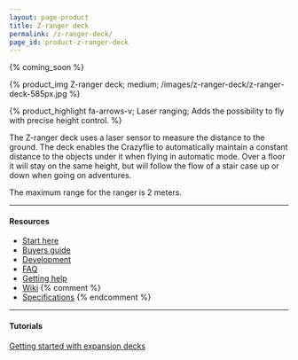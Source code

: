 ```yaml
---
layout: page-product
title: Z-ranger deck
permalink: /z-ranger-deck/
page_id: product-z-ranger-deck
---
```


{% coming_soon %}

{% product_img Z-ranger deck; medium;
/images/z-ranger-deck/z-ranger-deck-585px.jpg
%}

{% product_highlight
fa-arrows-v;
Laser ranging;
Adds the possibility to fly with precise height control.
%}

The Z-ranger deck uses a laser sensor to measure the distance to the ground.
The deck enables the Crazyflie to automatically maintain a constant distance to the
objects under it when flying in automatic mode. Over a floor it will stay on the
same height, but will follow the flow of a stair case up or down when going on
adventures.

The maximum range for the ranger is 2 meters.

---

#### Resources

- [Start here](/start/)
- [Buyers guide](/crazyflie-2-0-buyers-guide/)
- [Development](/development-overview/)
- [FAQ](/frequently-asked-questions-Crazyflie-2.0/)
- [Getting help](/getting-help/)
- [Wiki](https://wiki.bitcraze.io/projects:crazyflie2:expansionboards:zranger)
{% comment %}
- [Specifications](https://store.bitcraze.io/products/z-ranger-deck)
{% endcomment %}
---

#### Tutorials

[Getting started with expansion decks](/getting-started-with-expansion-decks/)
